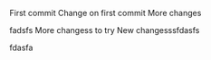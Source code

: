 First commit
Change on first commit
More changes

fadsfs
More changess to try
New changesssfdasfs

fdasfa
